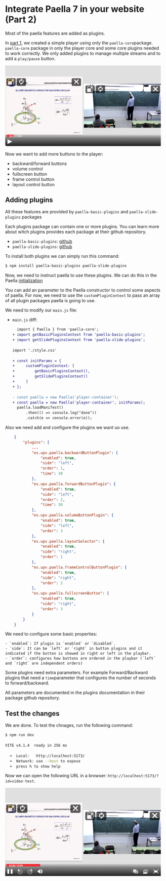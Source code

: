 # Integrate Paella 7 in your website (Part 2)


Most of the paella features are added as plugins. 

In [part 1](./tutorial-part-1.md), we created a simple player using only the `paella-core`package.
`paella-core` package in only the player core and some core plugins needed to work correctly.
We only added plugins to manage multiple streams and to add a `play/pause` button.

![](img/paella-take-1.png)


Now we want to add more buttons to the player:

- backward/forward buttons
- volume control
- fullscreen button
- frame control button
- layout control button

## Adding plugins

All these features are provided by `paella-basic-plugins` and `paella-slide-plugins` packages

Each plugins package can contain one or more plugins. You can learn more about witch plugins provides each package at their github repository.

- `paella-basic-plugins`: [github](https://github.com/polimediaupv/paella-basic-plugins)
- `paella-slide-plugins`: [github](https://github.com/polimediaupv/paella-slide-plugins)


To install both plugins we can simply run this command:

```sh
$ npm install paella-basic-plugins paella-slide-plugins
```

Now, we need to instruct paella to use these plugins. We can do this in the Paella [initialization](https://paellaplayer.upv.es/#/doc/initialization.md)

You can add an parameter to the Paella constructor to control some aspects of paella. For now, we need to use the `customPluginContext` to pass an array of all plugin packages paella is going to use.

We need to modify our `main.js` file:

- `main.js` diff:

    ```diff
      import { Paella } from 'paella-core';
    + import getBasicPluginsContext from 'paella-basic-plugins';
    + import getSlidePluginsContext from 'paella-slide-plugins';
    
    import './style.css'
    
    + const initParams = {
    +     customPluginContext: [
    +         getBasicPluginsContext(),
    +         getSlidePluginsContext()
    +     ]
    + };

    - const paella = new Paella('player-container');
    + const paella = new Paella('player-container', initParams);
      paella.loadManifest()
          .then(() => console.log("done"))
          .catch(e => console.error(e));
    ```

Also we need add and configure the plugins we want uo use.

```json
    {
        "plugins": {
            ...
            "es.upv.paella.backwardButtonPlugin": {
                "enabled": true,
                "side": "left",
                "order": 1,
                "time": 30
            },
            "es.upv.paella.forwardButtonPlugin": {
                "enabled": true,
                "side": "left",
                "order": 2,
                "time": 30
            },
            "es.upv.paella.volumeButtonPlugin": {
                "enabled": true,
                "side": "left",
                "order": 3
            },
            "es.upv.paella.layoutSelector": {
                "enabled": true,
                "side": "right",
                "order": 1
            },
            "es.upv.paella.frameControlButtonPlugin": {
                "enabled": true,
                "side": "right",
                "order": 2
            },
            "es.upv.paella.fullscreenButton": {
                "enabled": true,
                "side": "right",
                "order": 3
            }
        }
    }
```

We need to configure some basic properties:

    - `enabled`: If plugin is `enabled` or `disabled`.
    - `side`: It can be `left` or `right` in button plugins and it indicated if the button is showed in right or left in the playbar.
    - `order`: configures how buttons are ordered in the playbar (`left` and `right` are independent orders)

Some plugins need extra parameters. For example Forward/Backward plugins that need a `time`parameter that configures the number of seconds to forward/backward.

All parameters are documented in the plugins documentation in their package github repository.

## Test the changes

We are done. To test the chnages, run the following command:

```sh
$ npm run dev

VITE v4.1.4  ready in 256 ms

  ➜  Local:   http://localhost:5173/
  ➜  Network: use --host to expose
  ➜  press h to show help
```
Now we can open the following URL in a browser: `http://localhost:5173/?id=video-test`.

![](img/paella-take-2.png)